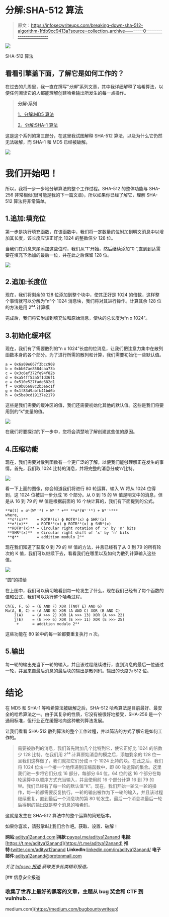 # 分解:SHA-512 算法

> 原文：<https://infosecwriteups.com/breaking-down-sha-512-algorithm-1fdb9cc9413a?source=collection_archive---------0----------------------->

![](img/11e141dcb20f836852de0111ecfcc68d.png)

SHA-512 算法

## 看看引擎盖下面，了解它是如何工作的？

在过去的几周里，我一直在撰写“*分解*”系列文章，其中我详细解释了哈希算法，以便任何阅读它的人都能理解创建哈希输出所发生的每一点操作。

> **分解:系列**
> 
> [1。分解:MD5 算法](https://medium.com/bugbountywriteup/breaking-down-md5-algorithm-92803c485d25)
> 
> [2。分解:SHA-1 算法](https://medium.com/bugbountywriteup/breaking-down-sha-1-algorithm-c152ed353de2)

这是这个系列的第三部分，在这里我试图解释 SHA-512 算法，以及为什么它仍然无法破解，而 SHA-1 和 MD5 已经被破解。

![](img/28bc47d5ae60030f66217981d26698d0.png)

# 我们开始吧！

所以，我将一步一步地分解算法的整个工作过程。SHA-512 的整体功能与 SHA-256 非常相似(很可能是我的下一篇文章)，所以如果你已经了解它，理解 SHA-512 算法将非常简单。

## 1.追加:填充位

第一步是执行填充函数，在该函数中，我们将一定数量的位附加到明文消息中以增加其长度，该长度应该正好比 1024 的整数倍少 128 位。

当我们在消息末尾添加这些位时，我们从“1”开始，然后继续添加“0 ”,直到到达需要在填充下添加的最后一位，并在此之后保留 128 位。

![](img/6d32d9b6a3673a6f7551d089561cb6e8.png)

## 2.追加:长度位

现在，我们将剩余的 128 位添加到整个块中，使其正好是 1024 的倍数，这样整个事情就可以分解为“n”个 1024 消息块，我们将对其进行操作。计算其余 128 位的方法是用 2⁶⁴.计算模

完成后，我们将它附加到填充位和原始消息，使块的总长度为“n x 1024”。

## 3.初始化缓冲区

现在，我们有了需要散列的“n x 1024”长度的位消息，让我们把注意力集中在散列函数本身的各个部分。为了进行所需的散列和计算，我们需要初始化一些默认值。

```
a = 0x6a09e667f3bcc908
b = 0xbb67ae8584caa73b
c = 0x3c6ef372fe94f82b
d = 0xa54ff53a5f1d36f1
e = 0x510e527fade682d1
f = 0x9b05688c2b3e6c1f
g = 0x1f83d9abfb41bd6b
h = 0x5be0cd19137e2179
```

这些是我们需要的缓冲区的值，我们还需要初始化其他的默认值。这些是我们将要用到的“k”变量的值。

![](img/1a36ef3448338f93b80c4b910a61c6e6.png)

在我们将要探讨的下一步中，您将会清楚地了解创建这些值的原因。

## 4.压缩功能

现在，我们需要对散列函数有一个更广泛的了解，以便我们能够理解正在发生的事情。首先，我们取 1024 比特的消息，并将完整的消息分成‘n’比特。

![](img/ed6d9bdc7513ddaeb9e7853be5ffbbee.png)

看一下上面的图像，你会知道我们将进行 80 轮运算，输入 W 将从 1024 位得到，这 1024 位被进一步分成 16 个部分。从 0 到 15 的 W 值是明文中的消息，但是从 16 到 79 的 W 值是根据前面的 16 个块计算的，我们有下面提到的公式。

```
**W(t) = σ¹(Wᵗ⁻²) + Wᵗ⁻⁷ +** **σ⁰(Wᵗ⁻¹⁵) + Wᵗ⁻¹⁶**
where,
 **σ⁰(x)**    = ROTR¹(x) ϕ ROTR⁸(x) ϕ SHR⁷(x)
 **σ¹(x)**    = ROTR¹⁹(x) ϕ ROTR⁶¹(x) ϕ SHR⁶(x)
 **ROTRⁿ(x)** = Circular right rotation of 'x' by 'n' bits
 **SHRⁿ(x)**  = Circular right shift of 'x' by 'n' bits
 **ϕ**        = addition modulo 2⁶⁴
```

现在我们知道了获取 0 到 79 的 W 值的方法，并且已经有了从 0 到 79 的所有轮次的 K 值，我们可以继续下去，看看我们在哪里以及如何为散列计算输入这些值。

![](img/dfe9e66a76ea823c2a03bbda12094a3a.png)

“圆”的描绘

在上图中，我们可以确切地看到每一轮发生了什么，现在我们已经有了每个函数的值和公式，我们可以执行整个哈希过程。

```
Ch(E, F, G) = (E AND F) XOR ((NOT E) AND G)
Ma(A, B, C) = (A AND B) XOR (A AND C) XOR (B AND C)
    ∑(A)    = (A >>> 2) XOR (A >>> 13) XOR (A >>> 22)
    ∑(E)    = (E >>> 6) XOR (E >>> 11) XOR (E >>> 25)
     +      = addition modulo 2⁶⁴
```

这些功能在 80 轮中的每一轮都要重复执行 n 次。

## 5.输出

每一轮的输出充当下一轮的输入，并且该过程继续进行，直到消息的最后一位通过一轮，并且来自最后消息的最后块的输出是散列码。输出的长度为 512 位。

# 结论

在 MD5 和 SHA-1 等哈希算法被破解之后，SHA-512 哈希算法是目前最好、最安全的哈希算法之一。由于其复杂的性质，它没有被很好地接受，SHA-256 是一个通用标准，但行业正在缓慢地向这种散列算法发展。

让我们看看 SHA-512 散列算法的整个工作过程，并以简洁的方式了解它是如何工作的。

> 需要被散列的消息，我们首先附加几个比特到它，使它正好比 1024 的倍数少 128 比特。在我们用 2⁶⁴.计算原始消息的模之后，添加剩余的 128 位一旦我们这样做了，我们就把它们分成 n 个 1024 比特的块。在此之后，我们将 1024 位块一个接一个地传递到压缩函数中，即 80 轮运算的集合。这里我们进一步将它们分成 16 部分，每部分 64 位。64 位的这 16 个部分在每轮运算中以顺序方式充当输入，并且使用前 16 个部分计算 16 到 79 的 W。我们已经有了每一轮的默认值“K”。现在，我们开始一轮又一轮的操作，每一轮都需要反复执行。一轮的输出被作为下一轮的输入，并且该过程继续重复，直到最后一个消息块的第 80 轮发生。最后一个消息块最后一轮后得到的输出就是整个消息的哈希码。

这就是发生在 SHA-512 算法中的整个运算的简短版本。

如果你喜欢，请鼓掌&让我们合作吧。获取、设置、破解！

**网站**:[aditya12anand.com](https://www.aditya12anand.com/)|**捐款**:[paypal.me/aditya12anand](https://paypal.me/aditya12anand)
**电报**:[https://t.me/aditya12anand](https://t.me/aditya12anand)
**推特**:[twitter.com/aditya12anand](https://twitter.com/aditya12anand?source=post_page---------------------------)
**LinkedIn**:[linkedin.com/in/aditya12anand/](https://www.linkedin.com/in/aditya12anand/?source=post_page---------------------------)
**电子邮件**:aditya12anand@protonmail.com

*关注* [*Infosec 报道*](https://medium.com/bugbountywriteup) *获取更多此类精彩报道。*

[](https://medium.com/bugbountywriteup) [## 信息安全报道

### 收集了世界上最好的黑客的文章，主题从 bug 奖金和 CTF 到 vulnhub…

medium.com](https://medium.com/bugbountywriteup)